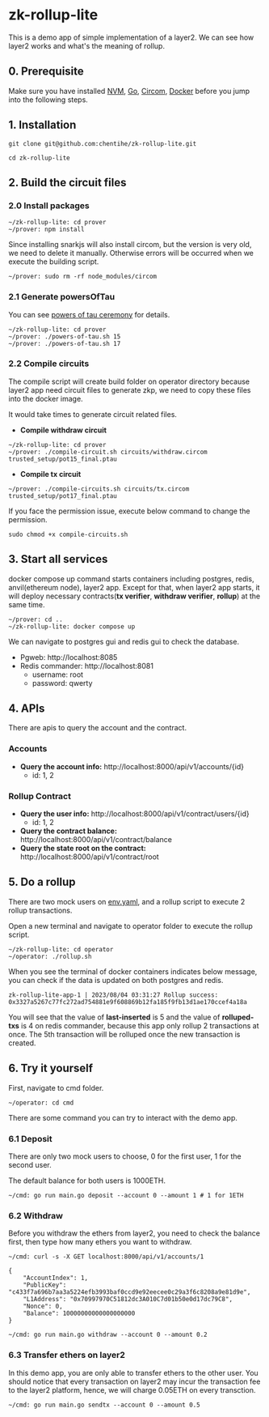 #  zk-rollup-lite

This is a demo app of simple implementation of a layer2. We can see how layer2 works and what's the meaning of rollup.

## 0. Prerequisite

Make sure you have installed [NVM](https://github.com/nvm-sh/nvm#install--update-script), [Go](https://golang.google.cn/doc/install), [Circom](https://docs.circom.io/downloads/downloads/), [Docker](https://docs.docker.com/get-docker/) before you jump into the following steps.

## 1. Installation

```shell
git clone git@github.com:chentihe/zk-rollup-lite.git

cd zk-rollup-lite
```

## 2. Build the circuit files

### 2.0 Install packages

```shell
~/zk-rollup-lite: cd prover
~/prover: npm install
```

Since installing snarkjs will also install circom, but the version is very old, we need to delete it manually. Otherwise errors will be occurred when we execute the building script.
```shell
~/prover: sudo rm -rf node_modules/circom
```

### 2.1 Generate powersOfTau
You can see [powers of tau ceremony](https://github.com/iden3/snarkjs#1-start-a-new-powers-of-tau-ceremony) for details.
```shell
~/zk-rollup-lite: cd prover
~/prover: ./powers-of-tau.sh 15
~/prover: ./powers-of-tau.sh 17
```

### 2.2 Compile circuits
The compile script will create build folder on operator directory because layer2 app need circuit files to generate zkp, we need to copy these files into the docker image.

It would take times to generate circuit related files.

- **Compile withdraw circuit**
```shell
~/zk-rollup-lite: cd prover
~/prover: ./compile-circuit.sh circuits/withdraw.circom trusted_setup/pot15_final.ptau
```
- **Compile tx circuit**
```shell
~/prover: ./compile-circuits.sh circuits/tx.circom trusted_setup/pot17_final.ptau
```
If you face the permission issue, execute below command to change the permission.
```shell
sudo chmod +x compile-circuits.sh
```
## 3. Start all services
docker compose up command starts containers including postgres, redis, anvil(ethereum node), layer2 app. Except for that, when layer2 app starts, it will deploy necessary contracts(**tx verifier**, **withdraw verifier**, **rollup**) at the same time.
```shell
~/prover: cd ..
~/zk-rollup-lite: docker compose up
```
We can navigate to postgres gui and redis gui to check the database.
- Pgweb: http://localhost:8085
- Redis commander: http://localhost:8081
    - username: root
    - password: qwerty
## 4. APIs
There are apis to query the account and the contract.
### Accounts
- **Query the account info:** http://localhost:8000/api/v1/accounts/{id}
    - id: 1, 2
### Rollup Contract
- **Query the user info:** http://localhost:8000/api/v1/contract/users/{id}
    - id: 1, 2
- **Query the contract balance:** http://localhost:8000/api/v1/contract/balance
- **Query the state root on the contract:** http://localhost:8000/api/v1/contract/root

## 5. Do a rollup
There are two mock users on [env.yaml](https://github.com/chentihe/zk-rollup-lite/blob/main/operator/config/env.example.anvil.yaml#L1), and a rollup script to execute 2 rollup transactions.

Open a new terminal and navigate to operator folder to execute the rollup script.
```shell
~/zk-rollup-lite: cd operator
~/operator: ./rollup.sh
```

When you see the terminal of docker containers indicates below message, you can check if the data is updated on both postgres and redis.
```shell
zk-rollup-lite-app-1 | 2023/08/04 03:31:27 Rollup success: 0x3327a5267c77fc272ad754881e9f608869b12fa185f9fb13d1ae170ccef4a18a
```

You will see that the value of **last-inserted** is 5 and the value of **rolluped-txs** is 4 on redis commander, because this app only rollup 2 transactions at once. The 5th transaction will be rolluped once the new transaction is created.
## 6. Try it yourself
First, navigate to cmd folder.
```shell
~/operator: cd cmd
```
There are some command you can try to interact with the demo app.
### 6.1 Deposit
There are only two mock users to choose, 0 for the first user, 1 for the second user.

The default balance for both users is 1000ETH.


```shell
~/cmd: go run main.go deposit --account 0 --amount 1 # 1 for 1ETH
```
### 6.2 Withdraw
Before you withdraw the ethers from layer2, you need to check the balance first, then type how many ethers you want to withdraw.
```shell
~/cmd: curl -s -X GET localhost:8000/api/v1/accounts/1

{
    "AccountIndex": 1,
    "PublicKey": "c433f7a696b7aa3a5224efb3993baf0ccd9e92eecee0c29a3f6c8208a9e81d9e",
    "L1Address": "0x70997970C51812dc3A010C7d01b50e0d17dc79C8",
    "Nonce": 0,
    "Balance": 10000000000000000000
}
```
```shell
~/cmd: go run main.go withdraw --account 0 --amount 0.2
```
### 6.3 Transfer ethers on layer2
In this demo app, you are only able to transfer ethers to the other user. You should notice that every transaction on layer2 may incur the transaction fee to the layer2 platform, hence, we will charge 0.05ETH on every transction.
```shell
~/cmd: go run main.go sendtx --account 0 --amount 0.5
```
